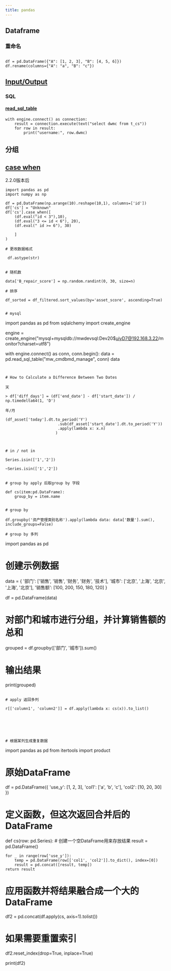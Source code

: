 ```yaml
---
title: pandas
---
```


## Dataframe

### 重命名


```

df = pd.DataFrame({"A": [1, 2, 3], "B": [4, 5, 6]})
df.rename(columns={"A": "a", "B": "c"})
```


## [Input/Output](https://pandas.pydata.org/docs/reference/io.html)

### SQL

#### [read_sql_table](https://pandas.pydata.org/docs/reference/api/pandas.read_sql_table.html#pandas.read_sql_table)

```
with engine.connect() as connection:
    result = connection.execute(text("select dwmc from t_cs"))
    for row in result:
        print("username:", row.dwmc)
```






## 分组


## [case when](https://pandas.pydata.org/docs/reference/api/pandas.Series.case_when.html)

2.2.0版本后

```
import pandas as pd
import numpy as np

df = pd.DataFrame(np.arange(10).reshape(10,1), columns=['id'])
df['cs'] = "Unknown"
df['cs'].case_when([
    (df.eval("id < 3"),10),
    (df.eval("3 <= id < 6"), 20),
    (df.eval(" id >= 6"), 30)
    
    ]
)
```



```
# 更改数据格式

 df.astype(str)


# 随机数

data['B_repair_score'] = np.random.randint(0, 30, size=n)

# 排序

df_sorted = df_filtered.sort_values(by='asset_score', ascending=True)


# mysql

```
import pandas as pd 
from sqlalchemy import create_engine

engine = create_engine("mysql+mysqldb://mwdevsql:Dev20$uiyD7@192.168.3.22/monitor?charset=utf8")

with engine.connect() as conn, conn.begin():
    data = pd.read_sql_table("mw_cmdbmd_manage", conn)
data

```


# How to Calculate a Difference Between Two Dates

天

> df['diff_days'] = (df['end_date'] - df['start_date']) / np.timedelta64(1, 'D')

年/月

(df_asset['today'].dt.to_period('Y')
                       .sub(df_asset['start_date'].dt.to_period('Y'))
                       .apply(lambda x: x.n)
                      )



# in / not in

Series.isin(['1','2'])

~Series.isin(['1','2'])


# group by apply 后取group by 字段

def cs(item:pd.DataFrame):
    group_by = item.name


# group by 

df.groupby('资产管理类别名称').apply(lambda data: data['数量'].sum(), include_groups=False)

# group by 多列

```

import pandas as pd

# 创建示例数据
data = {
    '部门': ['销售', '销售', '财务', '财务', '技术'],
    '城市': ['北京', '上海', '北京', '上海', '北京'],
    '销售额': [100, 200, 150, 180, 120]
}

df = pd.DataFrame(data)

# 对部门和城市进行分组，并计算销售额的总和
grouped = df.groupby(['部门', '城市']).sum()

# 输出结果
print(grouped)
```

# apply 返回多列

r[['column1', 'column2']] = df.apply(lambda x: cs(x)).to_list()






# 根据某列生成重复数据

```
import pandas as pd
from itertools import product

# 原始DataFrame
df = pd.DataFrame({
    'use_y': [1, 2, 3],
    'col1': ['a', 'b', 'c'],
    'col2': [10, 20, 30]
})

# 定义函数，但这次返回合并后的DataFrame
def cs(row: pd.Series):
    # 创建一个空DataFrame用来存放结果
    result = pd.DataFrame()
    
    for _ in range(row['use_y']): 
        temp = pd.DataFrame(row[['col1', 'col2']].to_dict(), index=[0])
        result = pd.concat([result, temp])
    return result

# 应用函数并将结果融合成一个大的DataFrame
df2 = pd.concat(df.apply(cs, axis=1).tolist())

# 如果需要重置索引
df2.reset_index(drop=True, inplace=True)

print(df2)

```

```

